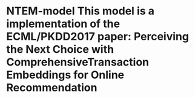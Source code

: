 # NTEM-model  This model is a implementation of the ECML/PKDD2017 paper: Perceiving the Next Choice with ComprehensiveTransaction Embeddings for Online Recommendation
